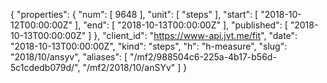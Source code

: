{
  "properties": {
    "num": [
      9648
    ],
    "unit": [
      "steps"
    ],
    "start": [
      "2018-10-12T00:00:00Z"
    ],
    "end": [
      "2018-10-13T00:00:00Z"
    ],
    "published": [
      "2018-10-13T00:00:00Z"
    ]
  },
  "client_id": "https://www-api.jvt.me/fit",
  "date": "2018-10-13T00:00:00Z",
  "kind": "steps",
  "h": "h-measure",
  "slug": "2018/10/ansyv",
  "aliases": [
    "/mf2/988504c6-225a-4b17-b56d-5c1cdedb079d/",
    "/mf2/2018/10/anSYv"
  ]
}
